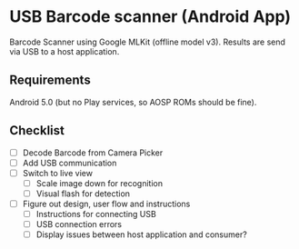 # USB Barcode scanner (Android App)

Barcode Scanner using Google MLKit (offline model v3).
Results are send via USB to a host application.

## Requirements

Android 5.0 (but no Play services, so AOSP ROMs should be fine).

## Checklist

- [ ] Decode Barcode from Camera Picker
- [ ] Add USB communication
- [ ] Switch to live view
  - [ ] Scale image down for recognition
  - [ ] Visual flash for detection
- [ ] Figure out design, user flow and instructions
  - [ ] Instructions for connecting USB
  - [ ] USB connection errors
  - [ ] Display issues between host application and consumer?
